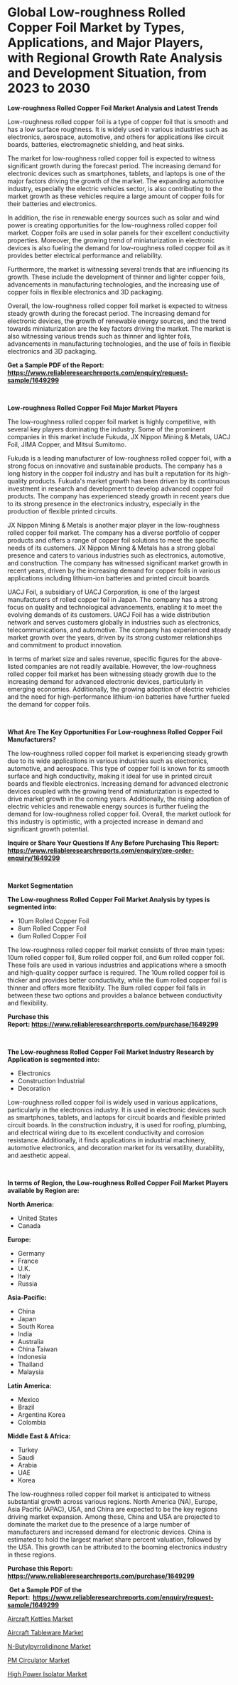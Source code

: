 <p><h1>Global Low-roughness Rolled Copper Foil Market by Types, Applications, and Major Players, with Regional Growth Rate Analysis and Development Situation, from 2023 to 2030</h1></p><p><strong>Low-roughness Rolled Copper Foil Market Analysis and Latest Trends</strong></p>
<p><p>Low-roughness rolled copper foil is a type of copper foil that is smooth and has a low surface roughness. It is widely used in various industries such as electronics, aerospace, automotive, and others for applications like circuit boards, batteries, electromagnetic shielding, and heat sinks.</p><p>The market for low-roughness rolled copper foil is expected to witness significant growth during the forecast period. The increasing demand for electronic devices such as smartphones, tablets, and laptops is one of the major factors driving the growth of the market. The expanding automotive industry, especially the electric vehicles sector, is also contributing to the market growth as these vehicles require a large amount of copper foils for their batteries and electronics.</p><p>In addition, the rise in renewable energy sources such as solar and wind power is creating opportunities for the low-roughness rolled copper foil market. Copper foils are used in solar panels for their excellent conductivity properties. Moreover, the growing trend of miniaturization in electronic devices is also fueling the demand for low-roughness rolled copper foil as it provides better electrical performance and reliability.</p><p>Furthermore, the market is witnessing several trends that are influencing its growth. These include the development of thinner and lighter copper foils, advancements in manufacturing technologies, and the increasing use of copper foils in flexible electronics and 3D packaging.</p><p>Overall, the low-roughness rolled copper foil market is expected to witness steady growth during the forecast period. The increasing demand for electronic devices, the growth of renewable energy sources, and the trend towards miniaturization are the key factors driving the market. The market is also witnessing various trends such as thinner and lighter foils, advancements in manufacturing technologies, and the use of foils in flexible electronics and 3D packaging.</p></p>
<p><strong>Get a Sample PDF of the Report:&nbsp; <a href="https://www.reliableresearchreports.com/enquiry/request-sample/1649299">https://www.reliableresearchreports.com/enquiry/request-sample/1649299</a></strong></p>
<p>&nbsp;</p>
<p><strong>Low-roughness Rolled Copper Foil Major Market Players</strong></p>
<p><p>The low-roughness rolled copper foil market is highly competitive, with several key players dominating the industry. Some of the prominent companies in this market include Fukuda, JX Nippon Mining & Metals, UACJ Foil, JIMA Copper, and Mitsui Sumitomo.</p><p>Fukuda is a leading manufacturer of low-roughness rolled copper foil, with a strong focus on innovative and sustainable products. The company has a long history in the copper foil industry and has built a reputation for its high-quality products. Fukuda's market growth has been driven by its continuous investment in research and development to develop advanced copper foil products. The company has experienced steady growth in recent years due to its strong presence in the electronics industry, especially in the production of flexible printed circuits.</p><p>JX Nippon Mining & Metals is another major player in the low-roughness rolled copper foil market. The company has a diverse portfolio of copper products and offers a range of copper foil solutions to meet the specific needs of its customers. JX Nippon Mining & Metals has a strong global presence and caters to various industries such as electronics, automotive, and construction. The company has witnessed significant market growth in recent years, driven by the increasing demand for copper foils in various applications including lithium-ion batteries and printed circuit boards.</p><p>UACJ Foil, a subsidiary of UACJ Corporation, is one of the largest manufacturers of rolled copper foil in Japan. The company has a strong focus on quality and technological advancements, enabling it to meet the evolving demands of its customers. UACJ Foil has a wide distribution network and serves customers globally in industries such as electronics, telecommunications, and automotive. The company has experienced steady market growth over the years, driven by its strong customer relationships and commitment to product innovation.</p><p>In terms of market size and sales revenue, specific figures for the above-listed companies are not readily available. However, the low-roughness rolled copper foil market has been witnessing steady growth due to the increasing demand for advanced electronic devices, particularly in emerging economies. Additionally, the growing adoption of electric vehicles and the need for high-performance lithium-ion batteries have further fueled the demand for copper foils.</p></p>
<p>&nbsp;</p>
<p><strong>What Are The Key Opportunities For Low-roughness Rolled Copper Foil Manufacturers?</strong></p>
<p><p>The low-roughness rolled copper foil market is experiencing steady growth due to its wide applications in various industries such as electronics, automotive, and aerospace. This type of copper foil is known for its smooth surface and high conductivity, making it ideal for use in printed circuit boards and flexible electronics. Increasing demand for advanced electronic devices coupled with the growing trend of miniaturization is expected to drive market growth in the coming years. Additionally, the rising adoption of electric vehicles and renewable energy sources is further fueling the demand for low-roughness rolled copper foil. Overall, the market outlook for this industry is optimistic, with a projected increase in demand and significant growth potential.</p></p>
<p><strong>Inquire or Share Your Questions If Any Before Purchasing This Report: <a href="https://www.reliableresearchreports.com/enquiry/pre-order-enquiry/1649299">https://www.reliableresearchreports.com/enquiry/pre-order-enquiry/1649299</a></strong></p>
<p>&nbsp;</p>
<p><strong>Market Segmentation</strong></p>
<p><strong>The Low-roughness Rolled Copper Foil Market Analysis by types is segmented into:</strong></p>
<p><ul><li>10um Rolled Copper Foil</li><li>8um Rolled Copper Foil</li><li>6um Rolled Copper Foil</li></ul></p>
<p><p>The low-roughness rolled copper foil market consists of three main types: 10um rolled copper foil, 8um rolled copper foil, and 6um rolled copper foil. These foils are used in various industries and applications where a smooth and high-quality copper surface is required. The 10um rolled copper foil is thicker and provides better conductivity, while the 6um rolled copper foil is thinner and offers more flexibility. The 8um rolled copper foil falls in between these two options and provides a balance between conductivity and flexibility.</p></p>
<p><strong>Purchase this Report:&nbsp;<a href="https://www.reliableresearchreports.com/purchase/1649299">https://www.reliableresearchreports.com/purchase/1649299</a></strong></p>
<p>&nbsp;</p>
<p><strong>The Low-roughness Rolled Copper Foil Market Industry Research by Application is segmented into:</strong></p>
<p><ul><li>Electronics</li><li>Construction Industrial</li><li>Decoration</li></ul></p>
<p><p>Low-roughness rolled copper foil is widely used in various applications, particularly in the electronics industry. It is used in electronic devices such as smartphones, tablets, and laptops for circuit boards and flexible printed circuit boards. In the construction industry, it is used for roofing, plumbing, and electrical wiring due to its excellent conductivity and corrosion resistance. Additionally, it finds applications in industrial machinery, automotive electronics, and decoration market for its versatility, durability, and aesthetic appeal.</p></p>
<p>&nbsp;</p>
<p><strong>In terms of Region, the Low-roughness Rolled Copper Foil Market Players available by Region are:</strong></p>
<p>
    <p> <strong> North America: </strong>
        <ul>
            <li>United States</li>
            <li>Canada</li>
        </ul>
        </p> 
    <p> <strong> Europe: </strong>
        <ul>
            <li>Germany</li>
            <li>France</li>
            <li>U.K.</li>
            <li>Italy</li>
            <li>Russia</li>
        </ul>
        </p> 
    <p> <strong> Asia-Pacific: </strong>
        <ul>
            <li>China</li>
            <li>Japan</li>
            <li>South Korea</li>
            <li>India</li>
            <li>Australia</li>
            <li>China Taiwan</li>
            <li>Indonesia</li>
            <li>Thailand</li>
            <li>Malaysia</li>
        </ul>
        </p> 
    <p> <strong> Latin America: </strong>
        <ul>
            <li>Mexico</li>
            <li>Brazil</li>
            <li>Argentina Korea</li>
            <li>Colombia</li>
        </ul>
        </p> 
    <p> <strong> Middle East & Africa: </strong>
        <ul>
            <li>Turkey</li>
            <li>Saudi</li>
            <li>Arabia</li>
            <li>UAE</li>
            <li>Korea</li>
        </ul>
    </p>
    </p>
<p><p>The low-roughness rolled copper foil market is anticipated to witness substantial growth across various regions. North America (NA), Europe, Asia Pacific (APAC), USA, and China are expected to be the key regions driving market expansion. Among these, China and USA are projected to dominate the market due to the presence of a large number of manufacturers and increased demand for electronic devices. China is estimated to hold the largest market share percent valuation, followed by the USA. This growth can be attributed to the booming electronics industry in these regions.</p></p>
<p><strong>Purchase this Report: <a href="https://www.reliableresearchreports.com/purchase/1649299">https://www.reliableresearchreports.com/purchase/1649299</a></strong></p>
<p>&nbsp;<strong>Get a Sample PDF of the Report:&nbsp;&nbsp;<a href="https://www.reliableresearchreports.com/enquiry/request-sample/1649299">https://www.reliableresearchreports.com/enquiry/request-sample/1649299</a></strong></p>
<p><strong></strong></p>
<p><p><a href="https://medium.com/@oletawunsch/aircraft-kettles-market-exploring-market-share-market-trends-and-future-growth-207f11681707">Aircraft Kettles Market</a></p><p><a href="https://medium.com/@majorwalker1947/aircraft-tableware-market-size-and-market-trends-complete-industry-overview-2023-to-2030-2f40a4d9ff89">Aircraft Tableware Market</a></p><p><a href="https://github.com/kipkeeva/Market-Research-Report-List-1/blob/main/n-butylpyrrolidinone-market.md">N-Butylpyrrolidinone Market</a></p><p><a href="https://www.linkedin.com/pulse/pm-circulator-market-size-growth-forecast-from-2023-/">PM Circulator Market</a></p><p><a href="https://www.linkedin.com/pulse/high-power-isolator-market-insights-players-forecast-till/">High Power Isolator Market</a></p></p>